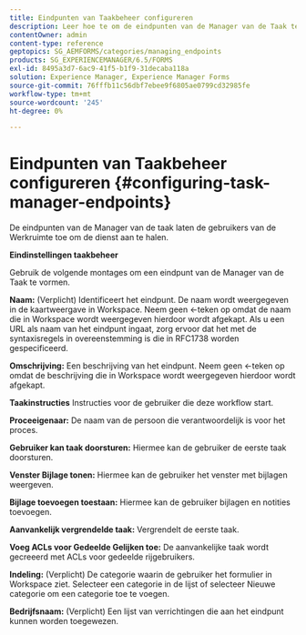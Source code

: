 ```yaml
---
title: Eindpunten van Taakbeheer configureren
description: Leer hoe te om de eindpunten van de Manager van de Taak te vormen om de dienst aan te halen. Verschillende instellingen zijn vereist voor het configureren van eindpunten voor Taakbeheer.
contentOwner: admin
content-type: reference
geptopics: SG_AEMFORMS/categories/managing_endpoints
products: SG_EXPERIENCEMANAGER/6.5/FORMS
exl-id: 8495a3d7-6ac9-41f5-b1f9-31decaba118a
solution: Experience Manager, Experience Manager Forms
source-git-commit: 76fffb11c56dbf7ebee9f6805ae0799cd32985fe
workflow-type: tm+mt
source-wordcount: '245'
ht-degree: 0%

---
```


# Eindpunten van Taakbeheer configureren {#configuring-task-manager-endpoints}

De eindpunten van de Manager van de taak laten de gebruikers van de Werkruimte toe om de dienst aan te halen.

**Eindinstellingen taakbeheer**

Gebruik de volgende montages om een eindpunt van de Manager van de Taak te vormen.

**Naam:** (Verplicht) Identificeert het eindpunt. De naam wordt weergegeven in de kaartweergave in Workspace. Neem geen &lt;-teken op omdat de naam die in Workspace wordt weergegeven hierdoor wordt afgekapt. Als u een URL als naam van het eindpunt ingaat, zorg ervoor dat het met de syntaxisregels in overeenstemming is die in RFC1738 worden gespecificeerd.

**Omschrijving:** Een beschrijving van het eindpunt. Neem geen &lt;-teken op omdat de beschrijving die in Workspace wordt weergegeven hierdoor wordt afgekapt.

**Taakinstructies** Instructies voor de gebruiker die deze workflow start.

**Proceeigenaar:** De naam van de persoon die verantwoordelijk is voor het proces.

**Gebruiker kan taak doorsturen:** Hiermee kan de gebruiker de eerste taak doorsturen.

**Venster Bijlage tonen:** Hiermee kan de gebruiker het venster met bijlagen weergeven.

**Bijlage toevoegen toestaan:** Hiermee kan de gebruiker bijlagen en notities toevoegen.

**Aanvankelijk vergrendelde taak:** Vergrendelt de eerste taak.

**Voeg ACLs voor Gedeelde Gelijken toe:** De aanvankelijke taak wordt gecreeerd met ACLs voor gedeelde rijgebruikers.

**Indeling:** (Verplicht) De categorie waarin de gebruiker het formulier in Workspace ziet. Selecteer een categorie in de lijst of selecteer Nieuwe categorie om een categorie toe te voegen.

**Bedrijfsnaam:** (Verplicht) Een lijst van verrichtingen die aan het eindpunt kunnen worden toegewezen.
